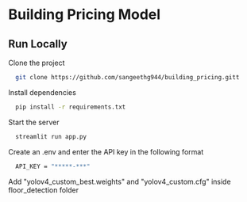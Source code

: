 
# Building Pricing Model

 


## Run Locally

Clone the project

```bash
  git clone https://github.com/sangeethg944/building_pricing.gitt
```


Install dependencies

```bash
  pip install -r requirements.txt
```

Start the server

```bash
  streamlit run app.py
```

Create an .env and enter the API key in the following format
```bash
  API_KEY = "*****-***"
```
Add "yolov4_custom_best.weights" and "yolov4_custom.cfg" inside floor_detection folder